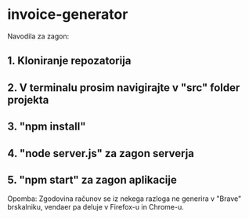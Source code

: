 # invoice-generator

Navodila za zagon:

## 1. Kloniranje repozatorija

## 2. V terminalu prosim navigirajte v "src" folder projekta

## 3. "npm install"

## 4. "node server.js" za zagon serverja

## 5. "npm start" za zagon aplikacije

Opomba: Zgodovina računov se iz nekega razloga ne generira v "Brave" brskalniku, vendaer pa deluje v Firefox-u in Chrome-u. 
